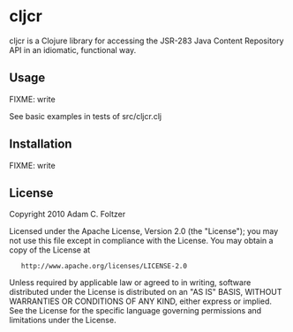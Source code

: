 # cljcr #

cljcr is a Clojure library for accessing the JSR-283 Java Content Repository
API in an idiomatic, functional way.

## Usage ##

FIXME: write

See basic examples in tests of src/cljcr.clj

## Installation ##

FIXME: write

## License ##

   Copyright 2010 Adam C. Foltzer

   Licensed under the Apache License, Version 2.0 (the "License");
   you may not use this file except in compliance with the License.
   You may obtain a copy of the License at

       http://www.apache.org/licenses/LICENSE-2.0

   Unless required by applicable law or agreed to in writing, software
   distributed under the License is distributed on an "AS IS" BASIS,
   WITHOUT WARRANTIES OR CONDITIONS OF ANY KIND, either express or implied.
   See the License for the specific language governing permissions and
   limitations under the License.

